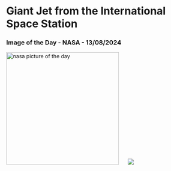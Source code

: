 # Giant Jet from the International Space Station
### Image of the Day - NASA - 13/08/2024
<img src="https://apod.nasa.gov/apod/image/2408/JetIss_Schmauss_960.jpg" alt="nasa picture of the day" width="300"/>&nbsp; &nbsp; &nbsp; <img src="https://github-readme-streak-stats.herokuapp.com/?user=tempo-riz&theme=merko" >
